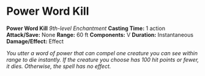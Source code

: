 # Power Word Kill

**Power Word Kill**
_9th-level Enchantment_
**Casting Time:** 1 action
**Attack/Save:** None
**Range:** 60 ft
**Components:** V
**Duration:** Instantaneous
**Damage/Effect:** Effect

*You utter a word of power that can compel one creature you can see within range to die instantly. If the creature you choose has 100 hit points or fewer, it dies. Otherwise, the spell has no effect.*